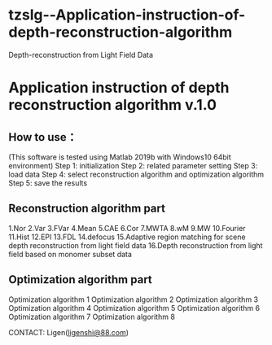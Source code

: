 # tzslg--Application-instruction-of-depth-reconstruction-algorithm
Depth-reconstruction from Light Field Data


# Application instruction of depth reconstruction algorithm v.1.0

## How to use：
(This software is tested using Matlab 2019b with Windows10 64bit environment)
Step 1: initialization
Step 2: related parameter setting
Step 3: load data
Step 4: select reconstruction algorithm and optimization algorithm
Step 5: save the results

## Reconstruction algorithm part
1.Nor
2.Var
3.FVar
4.Mean
5.CAE
6.Cor
7.MWTA
8.wM
9.MW
10.Fourier
11.Hist
12.EPI
13.FDL
14.defocus
15.Adaptive region matching for scene depth reconstruction from light field data
16.Depth reconstruction from light field based on monomer subset data


## Optimization algorithm part

Optimization algorithm 1
Optimization algorithm 2
Optimization algorithm 3
Optimization algorithm 4
Optimization algorithm 5
Optimization algorithm 6
Optimization algorithm 7
Optimization algorithm 8


CONTACT:
Ligen(ligenshi@88.com)
